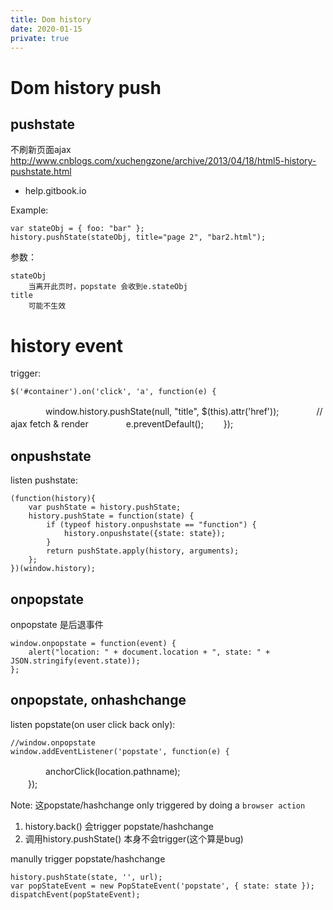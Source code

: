 ```yaml
---
title: Dom history
date: 2020-01-15
private: true
---
```

# Dom history push

## pushstate
不刷新页面ajax
http://www.cnblogs.com/xuchengzone/archive/2013/04/18/html5-history-pushstate.html
- help.gitbook.io

Example:

	var stateObj = { foo: "bar" };
	history.pushState(stateObj, title="page 2", "bar2.html");

参数：

    stateObj
        当离开此页时，popstate 会收到e.stateObj
	title
        可能不生效

# history event
trigger:

    $('#container').on('click', 'a', function(e) {
　　　　window.history.pushState(null, "title", $(this).attr('href'));
　　　　// ajax fetch & render
　　　　e.preventDefault();
　　});

## onpushstate
listen pushstate:

    (function(history){
        var pushState = history.pushState;
        history.pushState = function(state) {
            if (typeof history.onpushstate == "function") {
                history.onpushstate({state: state});
            }
            return pushState.apply(history, arguments);
        };
    })(window.history);

## onpopstate
onpopstate 是后退事件

	window.onpopstate = function(event) {
		alert("location: " + document.location + ", state: " + JSON.stringify(event.state));
	};

## onpopstate, onhashchange
listen popstate(on user click back only): 

    //window.onpopstate
    window.addEventListener('popstate', function(e) {     
　　　　anchorClick(location.pathname); 	
 　　});

Note:
这popstate/hashchange only triggered by doing a `browser action`
1. history.back() 会trigger popstate/hashchange
2. 调用history.pushState() 本身不会trigger(这个算是bug) 

manully trigger popstate/hashchange

    history.pushState(state, '', url);
    var popStateEvent = new PopStateEvent('popstate', { state: state });
    dispatchEvent(popStateEvent);